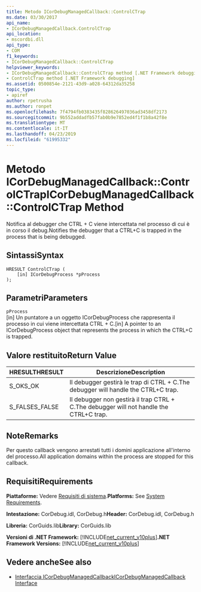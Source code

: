 ```yaml
---
title: Metodo ICorDebugManagedCallback::ControlCTrap
ms.date: 03/30/2017
api_name:
- ICorDebugManagedCallback.ControlCTrap
api_location:
- mscordbi.dll
api_type:
- COM
f1_keywords:
- ICorDebugManagedCallback::ControlCTrap
helpviewer_keywords:
- ICorDebugManagedCallback::ControlCTrap method [.NET Framework debugging]
- ControlCTrap method [.NET Framework debugging]
ms.assetid: 0500854e-2121-43d9-a028-64312da35258
topic_type:
- apiref
author: rpetrusha
ms.author: ronpet
ms.openlocfilehash: 7f4794fb0383435f828626497036ad3458df2173
ms.sourcegitcommit: 9b552addadfb57fab0b9e7852ed4f1f1b8a42f8e
ms.translationtype: MT
ms.contentlocale: it-IT
ms.lasthandoff: 04/23/2019
ms.locfileid: "61995332"
---
```

# <a name="icordebugmanagedcallbackcontrolctrap-method"></a><span data-ttu-id="a8ac0-102">Metodo ICorDebugManagedCallback::ControlCTrap</span><span class="sxs-lookup"><span data-stu-id="a8ac0-102">ICorDebugManagedCallback::ControlCTrap Method</span></span>
<span data-ttu-id="a8ac0-103">Notifica al debugger che CTRL + C viene intercettata nel processo di cui è in corso il debug.</span><span class="sxs-lookup"><span data-stu-id="a8ac0-103">Notifies the debugger that a CTRL+C is trapped in the process that is being debugged.</span></span>  
  
## <a name="syntax"></a><span data-ttu-id="a8ac0-104">Sintassi</span><span class="sxs-lookup"><span data-stu-id="a8ac0-104">Syntax</span></span>  
  
```  
HRESULT ControlCTrap (  
    [in] ICorDebugProcess *pProcess  
);  
```  
  
## <a name="parameters"></a><span data-ttu-id="a8ac0-105">Parametri</span><span class="sxs-lookup"><span data-stu-id="a8ac0-105">Parameters</span></span>  
 `pProcess`  
 <span data-ttu-id="a8ac0-106">[in] Un puntatore a un oggetto ICorDebugProcess che rappresenta il processo in cui viene intercettata CTRL + C.</span><span class="sxs-lookup"><span data-stu-id="a8ac0-106">[in] A pointer to an ICorDebugProcess object that represents the process in which the CTRL+C is trapped.</span></span>  
  
## <a name="return-value"></a><span data-ttu-id="a8ac0-107">Valore restituito</span><span class="sxs-lookup"><span data-stu-id="a8ac0-107">Return Value</span></span>  
  
|<span data-ttu-id="a8ac0-108">HRESULT</span><span class="sxs-lookup"><span data-stu-id="a8ac0-108">HRESULT</span></span>|<span data-ttu-id="a8ac0-109">Descrizione</span><span class="sxs-lookup"><span data-stu-id="a8ac0-109">Description</span></span>|  
|-------------|-----------------|  
|<span data-ttu-id="a8ac0-110">S_OK</span><span class="sxs-lookup"><span data-stu-id="a8ac0-110">S_OK</span></span>|<span data-ttu-id="a8ac0-111">Il debugger gestirà le trap di CTRL + C.</span><span class="sxs-lookup"><span data-stu-id="a8ac0-111">The debugger will handle the CTRL+C trap.</span></span>|  
|<span data-ttu-id="a8ac0-112">S_FALSE</span><span class="sxs-lookup"><span data-stu-id="a8ac0-112">S_FALSE</span></span>|<span data-ttu-id="a8ac0-113">Il debugger non gestirà il trap CTRL + C.</span><span class="sxs-lookup"><span data-stu-id="a8ac0-113">The debugger will not handle the CTRL+C trap.</span></span>|  
  
## <a name="remarks"></a><span data-ttu-id="a8ac0-114">Note</span><span class="sxs-lookup"><span data-stu-id="a8ac0-114">Remarks</span></span>  
 <span data-ttu-id="a8ac0-115">Per questo callback vengono arrestati tutti i domini applicazione all'interno del processo.</span><span class="sxs-lookup"><span data-stu-id="a8ac0-115">All application domains within the process are stopped for this callback.</span></span>  
  
## <a name="requirements"></a><span data-ttu-id="a8ac0-116">Requisiti</span><span class="sxs-lookup"><span data-stu-id="a8ac0-116">Requirements</span></span>  
 <span data-ttu-id="a8ac0-117">**Piattaforme:** Vedere [Requisiti di sistema](../../../../docs/framework/get-started/system-requirements.md).</span><span class="sxs-lookup"><span data-stu-id="a8ac0-117">**Platforms:** See [System Requirements](../../../../docs/framework/get-started/system-requirements.md).</span></span>  
  
 <span data-ttu-id="a8ac0-118">**Intestazione:** CorDebug.idl, CorDebug.h</span><span class="sxs-lookup"><span data-stu-id="a8ac0-118">**Header:** CorDebug.idl, CorDebug.h</span></span>  
  
 <span data-ttu-id="a8ac0-119">**Libreria:** CorGuids.lib</span><span class="sxs-lookup"><span data-stu-id="a8ac0-119">**Library:** CorGuids.lib</span></span>  
  
 <span data-ttu-id="a8ac0-120">**Versioni di .NET Framework:** [!INCLUDE[net_current_v10plus](../../../../includes/net-current-v10plus-md.md)]</span><span class="sxs-lookup"><span data-stu-id="a8ac0-120">**.NET Framework Versions:** [!INCLUDE[net_current_v10plus](../../../../includes/net-current-v10plus-md.md)]</span></span>  
  
## <a name="see-also"></a><span data-ttu-id="a8ac0-121">Vedere anche</span><span class="sxs-lookup"><span data-stu-id="a8ac0-121">See also</span></span>

- [<span data-ttu-id="a8ac0-122">Interfaccia ICorDebugManagedCallback</span><span class="sxs-lookup"><span data-stu-id="a8ac0-122">ICorDebugManagedCallback Interface</span></span>](../../../../docs/framework/unmanaged-api/debugging/icordebugmanagedcallback-interface.md)
